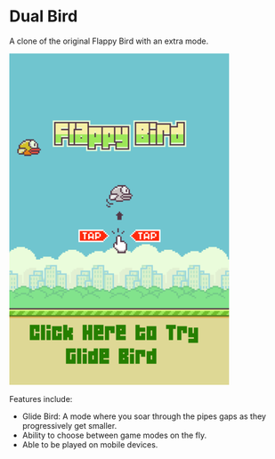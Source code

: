 [screenshot]: images/flappybird_preview.png

# Dual Bird
A clone of the original Flappy Bird with an extra mode.

![gameplay][screenshot]

Features include:
* Glide Bird: A mode where you soar through the pipes gaps as they progressively get smaller.
* Ability to choose between game modes on the fly.
* Able to be played on mobile devices.
